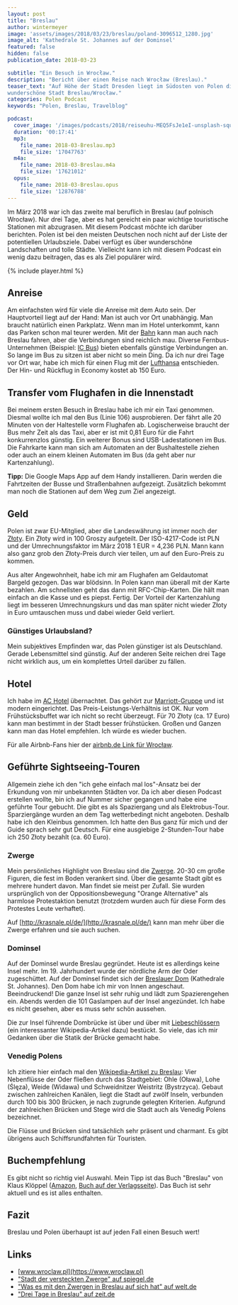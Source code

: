 ```yaml
---
layout: post
title: "Breslau"
author: wintermeyer
image: 'assets/images/2018/03/23/breslau/poland-3096512_1280.jpg'
image_alt: 'Kathedrale St. Johannes auf der Dominsel'
featured: false
hidden: false
publication_date: 2018-03-23

subtitle: "Ein Besuch in Wrocław."
description: "Bericht über einen Reise nach Wrocław (Breslau)."
teaser_text: "Auf Höhe der Stadt Dresden liegt im Südosten von Polen die
wunderschöne Stadt Breslau/Wrocław."
categories: Polen Podcast
keywords: "Polen, Breslau, Travelblog"

podcast:
  cover_image: '/images/podcasts/2018/reiseuhu-MEQ5FsJe1eI-unsplash-square.jpg'
  duration: '00:17:41'
  mp3:
    file_name: 2018-03-Breslau.mp3
    file_size: '17047763'
  m4a:
    file_name: 2018-03-Breslau.m4a
    file_size: '17621012'
  opus:
    file_name: 2018-03-Breslau.opus
    file_size: '12876788'
---
```


Im März 2018 war ich das zweite mal beruflich in Breslau (auf polnisch Wrocław). Nur drei Tage, aber es hat gereicht ein paar wichtige touristische Stationen mit abzugrasen. Mit diesem Podcast möchte ich darüber berichten. Polen ist bei den meisten Deutschen noch nicht auf der Liste der potentiellen Urlaubsziele. Dabei verfügt es über wunderschöne Landschaften und tolle Städte. Vielleicht kann ich mit diesem Podcast ein wenig dazu beitragen, das es als Ziel populärer wird.

{% include player.html %}

## Anreise

Am einfachsten wird für viele die Anreise mit dem Auto sein. Der Hauptvorteil liegt auf der Hand: Man ist auch vor Ort unabhängig. Man braucht natürlich einen Parkplatz. Wenn man im Hotel unterkommt, kann das Parken schon mal teurer werden. Mit der [Bahn](https://www.bahn.de) kann man auch nach Breslau fahren, aber die Verbindungen sind reichlich mau. Diverse Fernbus-Unternehmen (Beispiel: [IC Bus](https://www.bahn.de/p/view/angebot/fernbus/ic-bus-berlin-krakau.shtml)) bieten ebenfalls günstige Verbindungen an. So lange im Bus zu sitzen ist aber nicht so mein Ding. Da ich nur drei Tage vor Ort war, habe ich mich für einen Flug mit der [Lufthansa](https://www.lufthansa.com) entschieden. Der Hin- und Rückflug in Economy kostet ab 150 Euro.

## Transfer vom Flughafen in die Innenstadt

Bei meinem ersten Besuch in Breslau habe ich mir ein Taxi genommen. Diesmal wollte ich mal den Bus (Linie 106) ausprobieren. Der fährt alle 20 Minuten von der Haltestelle vorm Flughafen ab. Logischerweise braucht der Bus mehr Zeit als das Taxi, aber er ist mit 0,81 Euro für die Fahrt konkurrenzlos günstig. Ein weiterer Bonus sind USB-Ladestationen im Bus. Die Fahrkarte kann man sich am Automaten an der Bushaltestelle ziehen oder auch an einem kleinen Automaten im Bus (da geht aber nur Kartenzahlung).

**Tipp:** Die Google Maps App auf dem Handy installieren. Darin werden die Fahrtzeiten der Busse und Straßenbahnen aufgezeigt. Zusätzlich bekommt man noch die Stationen auf dem Weg zum Ziel angezeigt.

## Geld

Polen ist zwar EU-Mitglied, aber die Landeswährung ist immer noch der [Złoty](https://de.wikipedia.org/wiki/Złoty). Ein Złoty wird in 100 Groszy aufgeteilt. Der ISO-4217-Code ist PLN und der Umrechnungsfaktor im März 2018 1 EUR = 4,236 PLN. Mann kann also ganz grob den Złoty-Preis durch vier teilen, um auf den Euro-Preis zu kommen.

Aus alter Angewohnheit, habe ich mir am Flughafen am Geldautomat Bargeld gezogen. Das war blödsinn. In Polen kann man überall mit der Karte bezahlen. Am schnellsten geht das dann mit RFC-Chip-Karten. Die hält man einfach an die Kasse und es piepst. Fertig. Der Vorteil der Kartenzahlung liegt im besseren Umrechnungskurs und das man später nicht wieder Złoty in Euro umtauschen muss und dabei wieder Geld verliert.

### Günstiges Urlaubsland?

Mein subjektives Empfinden war, das Polen günstiger ist als Deutschland. Gerade Lebensmittel sind günstig. Auf der anderen Seite reichen drei Tage nicht wirklich aus, um ein komplettes Urteil darüber zu fällen.

## Hotel

Ich habe im [AC Hotel](http://www.marriott.com/hotels/travel/wroar-ac-hotel-wroclaw/) übernachtet. Das gehört zur [Marriott-Gruppe](http://www.marriott.com/hotels/travel/wroar-ac-hotel-wroclaw/) und ist modern eingerichtet. Das Preis-Leistungs-Verhältnis ist OK. Nur vom Frühstücksbuffet war ich nicht so recht überzeugt. Für 70 Złoty (ca. 17 Euro) kann man bestimmt in der Stadt besser frühstücken. Großen und Ganzen kann man das Hotel empfehlen. Ich würde es wieder buchen.

Für alle Airbnb-Fans hier der [airbnb.de Link für Wrocław](https://www.airbnb.de/s/Wroclaw--Polen/).

## Geführte Sightseeing-Touren

Allgemein ziehe ich den "ich gehe einfach mal los"-Ansatz bei der Erkundung von mir unbekannten Städten vor. Da ich aber diesen Podcast erstellen wollte, bin ich auf Nummer sicher gegangen und habe eine geführte Tour gebucht. Die gibt es als Spaziergang und als Elektrobus-Tour. Sparziergänge wurden an dem Tag wetterbedingt nicht angeboten. Deshalb habe ich den Kleinbus genommen. Ich hatte den Bus ganz für mich und der Guide sprach sehr gut Deutsch. Für eine ausgiebige 2-Stunden-Tour habe ich 250 Złoty bezahlt (ca. 60 Euro).

### Zwerge

Mein persönliches Highlight von Breslau sind die [Zwerge](https://de.wikipedia.org/wiki/Breslauer_Zwerge). 20-30 cm große Figuren, die fest im Boden verankert sind. Über die gesamte Stadt gibt es mehrere hundert davon. Man findet sie meist per Zufall. Sie wurden ursprünglich von der Oppositionsbewegung "Orange Alternative" als harmlose Protestaktion benutzt (trotzdem wurden auch für diese Form des Protestes Leute verhaftet).

Auf [http://krasnale.pl/de/](http://krasnale.pl/de/) kann man mehr über die Zwerge erfahren und sie auch suchen.

### Dominsel

Auf der Dominsel wurde Breslau gegründet. Heute ist es allerdings keine Insel mehr. Im 19\. Jahrhundert wurde der nördliche Arm der Oder zugeschüttet. Auf der Dominsel findet sich der [Breslauer Dom](https://de.wikipedia.org/wiki/Breslauer_Dom) (Kathedrale St. Johannes). Den Dom habe ich mir von Innen angeschaut. Beeindruckend! Die ganze Insel ist sehr ruhig und lädt zum Spazierengehen ein. Abends werden die 101 Gaslampen auf der Insel angezündet. Ich habe es nicht gesehen, aber es muss sehr schön aussehen.

Die zur Insel führende Dombrücke ist über und über mit [Liebeschlössern](https://de.wikipedia.org/wiki/Liebesschloss) (ein interessanter Wikipedia-Artikel dazu) bestückt. So viele, das ich mir Gedanken über die Statik der Brücke gemacht habe.

### Venedig Polens

Ich zitiere hier einfach mal den [Wikipedia-Artikel zu Breslau](https://de.wikipedia.org/wiki/Breslau):
Vier Nebenflüsse der Oder fließen durch das Stadtgebiet: Ohle (Oława), Lohe (Ślęza), Weide (Widawa) und Schweidnitzer Weistritz (Bystrzyca). Gebaut zwischen zahlreichen Kanälen, liegt die Stadt auf zwölf Inseln, verbunden durch 100 bis 300 Brücken, je nach zugrunde gelegten Kriterien. Aufgrund der zahlreichen Brücken und Stege wird die Stadt auch als Venedig Polens bezeichnet.

Die Flüsse und Brücken sind tatsächlich sehr präsent und charmant. Es gibt übrigens auch Schiffsrundfahrten für Touristen.

## Buchempfehlung

Es gibt nicht so richtig viel Auswahl. Mein Tipp ist das Buch "Breslau" von Klaus Klöppel ([Amazon](http://amzn.to/2G0tgV9), [Buch auf der Verlagsseite](https://www.trescher-verlag.de/reisefuehrer/polen/breslau.html)). Das Buch ist sehr aktuell und es ist alles enthalten.

## Fazit

Breslau und Polen überhaupt ist auf jeden Fall einen Besuch wert!

## Links

*   [www.wroclaw.pl](https://www.wroclaw.pl)
*   ["Stadt der versteckten Zwerge" auf spiegel.de](http://www.spiegel.de/reise/europa/zwerge-in-breslau-figuren-aus-bronze-schmuecken-die-stadt-a-834661.html)
*   ["Was es mit den Zwergen in Breslau auf sich hat" auf welt.de](https://www.welt.de/reise/article157068067/Was-es-mit-den-Zwergen-in-Breslau-auf-sich-hat.html)
*   ["Drei Tage in Breslau" auf zeit.de](http://www.zeit.de/entdecken/reisen/2016-09/breslau-wroclaw-kulturhauptstadt-europa)
